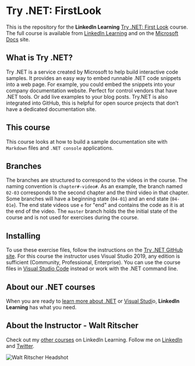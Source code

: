 # Try .NET: FirstLook


This is the repository for the **LinkedIn Learning**  [Try .NET: First Look](#) course. The full course is available from [LinkedIn Learning](https://linkedin.com/learning) and on the [Microsoft Docs](https://docs.microsoft.com/en-us/samples/browse/) site.

## What is Try .NET?
Try .NET is a service created by Microsoft to help build interactive code samples. It provides an easy way to embed runnable .NET code snippets into a web page. For example,  you could embed the snippets into your company documentation website. Perfect for control vendors that have .NET tools. Or add live examples to your blog posts. Try.NET is also integrated into GitHub, this is helpful for open source projects that don’t have a dedicated documentation site.

## This course

This course looks at how to build a sample documentation site with `Markdown` files and `.NET console` applications.

## Branches

The branches are structured to correspond to the videos in the course. The naming convention is `chapter#-video#`. As an example, the branch named `02-03` corresponds to the second chapter and the third video in that chapter.
Some branches will have a beginning state (`04-01`) and an end state (`04-01e`). The end state videos use `e` for "end" and contains the code as it is at the end of the video. The `master` branch holds the the initial state of the course and is not used for exercises during the course.

## Installing
To use these exercise files, follow the instructions on the [Try .NET GitHub site](https://github.com/dotnet/try). For this course the instructor uses Visual Studio 2019, any edition is sufficient (Community, Professional, Enterprise).  You can use the course files in [Visual Studio Code](https://code.visualstudio.com/) instead or work with the .NET command line.

## About our .NET courses
When you are ready to [learn more about .NET](https://www.linkedin.com/learning/search?entityType=COURSE&keywords=.net) or [Visual Studi](https://www.linkedin.com/learning/search?entityType=COURSE&keywords=visual%20studio)o, **LinkedIn Learning** has what you need. 

## About the Instructor - Walt Ritscher
Check out my [other courses](https://www.linkedin.com/learning/instructors/walt-ritscher) on LinkedIn Learning.  Follow me on [LinkedIn](https://www.linkedin.com/in/waltritscher/?trk=lil_course) and [Twitter](https://twitter.com/waltritscher). 

![Walt Ritscher Headshot](https://media.licdn.com/dms/image/C4D03AQE8tjxoESjxoQ/profile-displayphoto-shrink_200_200/0?e=1565222400&v=beta&t=oAmWUfn9yWtXZdxPtUdvXvycgCNhNpN6IpsFrYo6mTo)